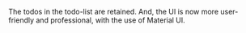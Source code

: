 The todos in the todo-list are retained.
And, the UI is now more user-friendly and professional, with the use of Material UI.